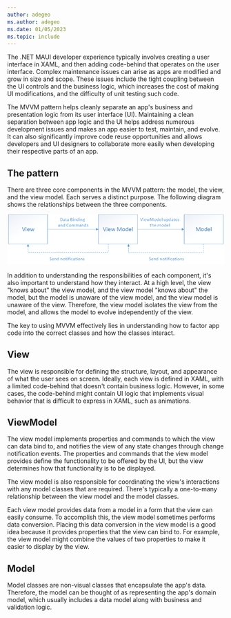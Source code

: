 ```yaml
---
author: adegeo
ms.author: adegeo
ms.date: 01/05/2023
ms.topic: include
---
```


The .NET MAUI developer experience typically involves creating a user interface in XAML, and then adding code-behind that operates on the user interface. Complex maintenance issues can arise as apps are modified and grow in size and scope. These issues include the tight coupling between the UI controls and the business logic, which increases the cost of making UI modifications, and the difficulty of unit testing such code.

The MVVM pattern helps cleanly separate an app's business and presentation logic from its user interface (UI). Maintaining a clean separation between app logic and the UI helps address numerous development issues and makes an app easier to test, maintain, and evolve. It can also significantly improve code reuse opportunities and allows developers and UI designers to collaborate more easily when developing their respective parts of an app.

## The pattern

There are three core components in the MVVM pattern: the model, the view, and the view model. Each serves a distinct purpose. The following diagram shows the relationships between the three components.

![The MVVM pattern](../media/mvvm/mvvm-pattern.png)

In addition to understanding the responsibilities of each component, it's also important to understand how they interact. At a high level, the view "knows about" the view model, and the view model "knows about" the model, but the model is unaware of the view model, and the view model is unaware of the view. Therefore, the view model isolates the view from the model, and allows the model to evolve independently of the view.

The key to using MVVM effectively lies in understanding how to factor app code into the correct classes and how the classes interact.

## View

The view is responsible for defining the structure, layout, and appearance of what the user sees on screen. Ideally, each view is defined in XAML, with a limited code-behind that doesn't contain business logic. However, in some cases, the code-behind might contain UI logic that implements visual behavior that is difficult to express in XAML, such as animations.

## ViewModel

The view model implements properties and commands to which the view can data bind to, and notifies the view of any state changes through change notification events. The properties and commands that the view model provides define the functionality to be offered by the UI, but the view determines how that functionality is to be displayed.

The view model is also responsible for coordinating the view's interactions with any model classes that are required. There's typically a one-to-many relationship between the view model and the model classes.

Each view model provides data from a model in a form that the view can easily consume. To accomplish this, the view model sometimes performs data conversion. Placing this data conversion in the view model is a good idea because it provides properties that the view can bind to. For example, the view model might combine the values of two properties to make it easier to display by the view.

## Model

Model classes are non-visual classes that encapsulate the app's data. Therefore, the model can be thought of as representing the app's domain model, which usually includes a data model along with business and validation logic.
